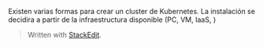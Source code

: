 

Existen varias formas para crear un cluster de Kubernetes. La instalación se decidira a partir de la infraestructura disponible (PC, VM, IaaS, )
> Written with [StackEdit](https://stackedit.io/).
<!--stackedit_data:
eyJoaXN0b3J5IjpbMTY0OTYwMzMxMyw3MzA5OTgxMTZdfQ==
-->